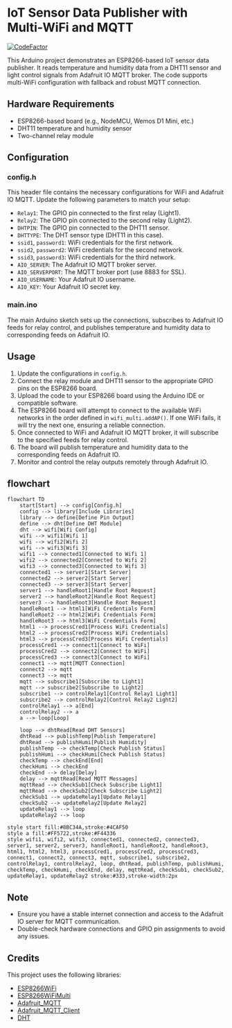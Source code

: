 # IoT Sensor Data Publisher with Multi-WiFi and MQTT

[![CodeFactor](https://www.codefactor.io/repository/github/1999azzar/convert-manual-2-speed-fan-to-auto/badge)](https://www.codefactor.io/repository/github/1999azzar/convert-manual-2-speed-fan-to-auto)

This Arduino project demonstrates an ESP8266-based IoT sensor data publisher. It reads temperature and humidity data from a DHT11 sensor and light control signals from Adafruit IO MQTT broker. The code supports multi-WiFi configuration with fallback and robust MQTT connection.

## Hardware Requirements

- ESP8266-based board (e.g., NodeMCU, Wemos D1 Mini, etc.)
- DHT11 temperature and humidity sensor
- Two-channel relay module

## Configuration

### config.h

This header file contains the necessary configurations for WiFi and Adafruit IO MQTT. Update the following parameters to match your setup:

- `Relay1`: The GPIO pin connected to the first relay (Light1).
- `Relay2`: The GPIO pin connected to the second relay (Light2).
- `DHTPIN`: The GPIO pin connected to the DHT11 sensor.
- `DHTTYPE`: The DHT sensor type (DHT11 in this case).
- `ssid1`, `password1`: WiFi credentials for the first network.
- `ssid2`, `password2`: WiFi credentials for the second network.
- `ssid3`, `password3`: WiFi credentials for the third network.
- `AIO_SERVER`: The Adafruit IO MQTT broker server.
- `AIO_SERVERPORT`: The MQTT broker port (use 8883 for SSL).
- `AIO_USERNAME`: Your Adafruit IO username.
- `AIO_KEY`: Your Adafruit IO secret key.

### main.ino

The main Arduino sketch sets up the connections, subscribes to Adafruit IO feeds for relay control, and publishes temperature and humidity data to corresponding feeds on Adafruit IO.

## Usage

1. Update the configurations in `config.h`.
2. Connect the relay module and DHT11 sensor to the appropriate GPIO pins on the ESP8266 board.
3. Upload the code to your ESP8266 board using the Arduino IDE or compatible software.
4. The ESP8266 board will attempt to connect to the available WiFi networks in the order defined in `wifi_multi.addAP()`. If one WiFi fails, it will try the next one, ensuring a reliable connection.
5. Once connected to WiFi and Adafruit IO MQTT broker, it will subscribe to the specified feeds for relay control.
6. The board will publish temperature and humidity data to the corresponding feeds on Adafruit IO.
7. Monitor and control the relay outputs remotely through Adafruit IO.

## flowchart

```mermaid
flowchart TD
    start[Start] --> config[Config.h]
    config --> library[Include Libraries]
    library --> define[Define Pin Output]
    define --> dht[Define DHT Module]
    dht --> wifi[Wifi Config]
    wifi --> wifi1[Wifi 1]
    wifi --> wifi2[Wifi 2]
    wifi --> wifi3[Wifi 3]
    wifi1 --> connected1[Connected to Wifi 1]
    wifi2 --> connected2[Connected to Wifi 2]
    wifi3 --> connected3[Connected to Wifi 3]
    connected1 --> server1[Start Server]
    connected2 --> server2[Start Server]
    connected3 --> server3[Start Server]
    server1 --> handleRoot1[Handle Root Request]
    server2 --> handleRoot2[Handle Root Request]
    server3 --> handleRoot3[Handle Root Request]
    handleRoot1 --> html1[WiFi Credentials Form]
    handleRoot2 --> html2[WiFi Credentials Form]
    handleRoot3 --> html3[WiFi Credentials Form]
    html1 --> processCred1[Process WiFi Credentials]
    html2 --> processCred2[Process WiFi Credentials]
    html3 --> processCred3[Process WiFi Credentials]
    processCred1 --> connect1[Connect to WiFi]
    processCred2 --> connect2[Connect to WiFi]
    processCred3 --> connect3[Connect to WiFi]
    connect1 --> mqtt[MQTT Connection]
    connect2 --> mqtt
    connect3 --> mqtt
    mqtt --> subscribe1[Subscribe to Light1]
    mqtt --> subscribe2[Subscribe to Light2]
    subscribe1 --> controlRelay1[Control Relay1 Light1]
    subscribe2 --> controlRelay2[Control Relay2 Light2]
    controlRelay1 --> a[End]
    controlRelay2 --> a
    a --> loop[Loop]

    loop --> dhtRead[Read DHT Sensors]
    dhtRead --> publishTemp[Publish Temperature]
    dhtRead --> publishHumi[Publish Humidity]
    publishTemp --> checkTemp[Check Publish Status]
    publishHumi --> checkHumi[Check Publish Status]
    checkTemp --> checkEnd[End]
    checkHumi --> checkEnd
    checkEnd --> delay[Delay]
    delay --> mqttRead[Read MQTT Messages]
    mqttRead --> checkSub1[Check Subscribe Light1]
    mqttRead --> checkSub2[Check Subscribe Light2]
    checkSub1 --> updateRelay1[Update Relay1]
    checkSub2 --> updateRelay2[Update Relay2]
    updateRelay1 --> loop
    updateRelay2 --> loop

style start fill:#8BC34A,stroke:#4CAF50
style a fill:#FF5722,stroke:#F44336
style wifi1, wifi2, wifi3, connected1, connected2, connected3, server1, server2, server3, handleRoot1, handleRoot2, handleRoot3, html1, html2, html3, processCred1, processCred2, processCred3, connect1, connect2, connect3, mqtt, subscribe1, subscribe2, controlRelay1, controlRelay2, loop, dhtRead, publishTemp, publishHumi, checkTemp, checkHumi, checkEnd, delay, mqttRead, checkSub1, checkSub2, updateRelay1, updateRelay2 stroke:#333,stroke-width:2px
```

## Note

- Ensure you have a stable internet connection and access to the Adafruit IO server for MQTT communication.
- Double-check hardware connections and GPIO pin assignments to avoid any issues.

## Credits

This project uses the following libraries:

- [ESP8266WiFi](https://arduino-esp8266.readthedocs.io/en/latest/esp8266wifi/readme.html)
- [ESP8266WiFiMulti](https://github.com/esp8266/Arduino/tree/master/libraries/ESP8266WiFi/src)
- [Adafruit_MQTT](https://github.com/adafruit/Adafruit_MQTT_Library)
- [Adafruit_MQTT_Client](https://github.com/adafruit/Adafruit_MQTT_Library)
- [DHT](https://github.com/adafruit/DHT-sensor-library)
